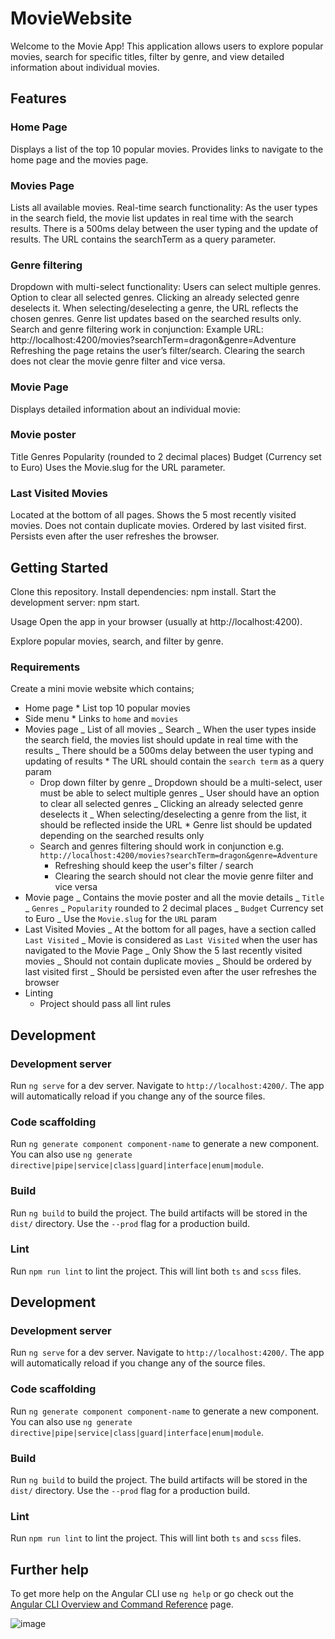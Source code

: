 # MovieWebsite

Welcome to the Movie App! This application allows users to explore popular movies, search for specific titles, filter by genre, and view detailed information about individual movies.

 ## Features

### Home Page

Displays a list of the top 10 popular movies.
Provides links to navigate to the home page and the movies page.

### Movies Page

Lists all available movies.
Real-time search functionality:
As the user types in the search field, the movie list updates in real time with the search results.
There is a 500ms delay between the user typing and the update of results.
The URL contains the searchTerm as a query parameter.

### Genre filtering

Dropdown with multi-select functionality:
Users can select multiple genres.
Option to clear all selected genres.
Clicking an already selected genre deselects it.
When selecting/deselecting a genre, the URL reflects the chosen genres.
Genre list updates based on the searched results only.
Search and genre filtering work in conjunction:
Example URL: http://localhost:4200/movies?searchTerm=dragon&genre=Adventure
Refreshing the page retains the user’s filter/search.
Clearing the search does not clear the movie genre filter and vice versa.

### Movie Page

Displays detailed information about an individual movie:

### Movie poster

Title
Genres
Popularity (rounded to 2 decimal places)
Budget (Currency set to Euro)
Uses the Movie.slug for the URL parameter.

### Last Visited Movies

Located at the bottom of all pages.
Shows the 5 most recently visited movies.
Does not contain duplicate movies.
Ordered by last visited first.
Persists even after the user refreshes the browser.

## Getting Started

Clone this repository.
Install dependencies: npm install.
Start the development server: npm start.

Usage
Open the app in your browser (usually at http://localhost:4200).

Explore popular movies, search, and filter by genre.

### Requirements

Create a mini movie website which contains;

- Home page \* List top 10 popular movies
- Side menu \* Links to `home` and `movies`
- Movies page
  _ List of all movies
  _ Search
  _ When the user types inside the search field, the movies list should update in real time with the results
  _ There should be a 500ms delay between the user typing and updating of results \* The URL should contain the `search term` as a query param
  - Drop down filter by genre
    _ Dropdown should be a multi-select, user must be able to select multiple genres
    _ User should have an option to clear all selected genres
    _ Clicking an already selected genre deselects it
    _ When selecting/deselecting a genre from the list, it should be reflected inside the URL \* Genre list should be updated depending on the searched results only
  - Search and genres filtering should work in conjunction e.g. `http://localhost:4200/movies?searchTerm=dragon&genre=Adventure`
    - Refreshing should keep the user's filter / search
    - Clearing the search should not clear the movie genre filter and vice versa
- Movie page
  _ Contains the movie poster and all the movie details
  _ `Title`
  _ `Genres`
  _ `Popularity` rounded to 2 decimal places
  _ `Budget` Currency set to Euro
  _ Use the `Movie.slug` for the `URL` param
- Last Visited Movies
  _ At the bottom for all pages, have a section called `Last Visited`
  _ Movie is considered as `Last Visited` when the user has navigated to the Movie Page
  _ Only Show the 5 last recently visited movies
  _ Should not contain duplicate movies
  _ Should be ordered by last visited first
  _ Should be persisted even after the user refreshes the browser
- Linting
  - Project should pass all lint rules


## Development

### Development server

Run `ng serve` for a dev server. Navigate to `http://localhost:4200/`. The app will automatically reload if you change any of the source files.

### Code scaffolding

Run `ng generate component component-name` to generate a new component. You can also use `ng generate directive|pipe|service|class|guard|interface|enum|module`.

### Build

Run `ng build` to build the project. The build artifacts will be stored in the `dist/` directory. Use the `--prod` flag for a production build.

### Lint

Run `npm run lint` to lint the project. This will lint both `ts` and `scss` files.

## Development

### Development server

Run `ng serve` for a dev server. Navigate to `http://localhost:4200/`. The app will automatically reload if you change any of the source files.

### Code scaffolding

Run `ng generate component component-name` to generate a new component. You can also use `ng generate directive|pipe|service|class|guard|interface|enum|module`.

### Build

Run `ng build` to build the project. The build artifacts will be stored in the `dist/` directory. Use the `--prod` flag for a production build.

### Lint

Run `npm run lint` to lint the project. This will lint both `ts` and `scss` files.


## Further help

To get more help on the Angular CLI use `ng help` or go check out the [Angular CLI Overview and Command Reference](https://angular.io/cli) page.

![image](https://github.com/naren4029/innovio/assets/36468188/dab1c6ed-60ee-444e-a0fa-a92c52f11ec6)

